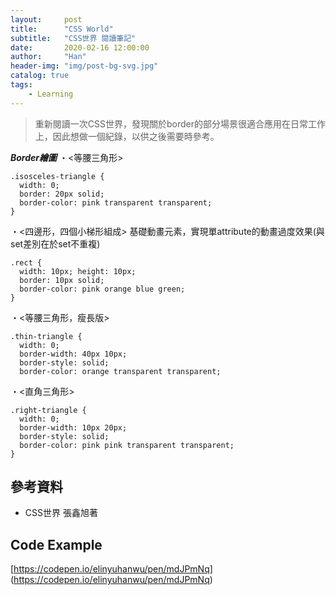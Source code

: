 ```yaml
---
layout:     post
title:      "CSS World"
subtitle:   "CSS世界 閱讀筆記"
date:       2020-02-16 12:00:00
author:     "Han"
header-img: "img/post-bg-svg.jpg"
catalog: true
tags:
    - Learning
---
```

> 重新閱讀一次CSS世界，發現關於border的部分場景很適合應用在日常工作上，因此想做一個紀錄，以供之後需要時參考。

***Border繪圖***
・<等腰三角形>

```
.isosceles-triangle {
  width: 0;
  border: 20px solid;
  border-color: pink transparent transparent;
}
```

・<四邊形，四個小梯形組成>
基礎動畫元素，實現單attribute的動畫過度效果(與set差別在於set不重複)
```
.rect {
  width: 10px; height: 10px;
  border: 10px solid;
  border-color: pink orange blue green;
}
```

・<等腰三角形，瘦長版>
```
.thin-triangle {
  width: 0;
  border-width: 40px 10px;
  border-style: solid;
  border-color: orange transparent transparent;
```

・<直角三角形>
```
.right-triangle {
  width: 0;
  border-width: 10px 20px;
  border-style: solid;
  border-color: pink pink transparent transparent;
}
```


## 參考資料

* CSS世界 張鑫旭著

## Code Example
[https://codepen.io/elinyuhanwu/pen/mdJPmNq] (https://codepen.io/elinyuhanwu/pen/mdJPmNq)
